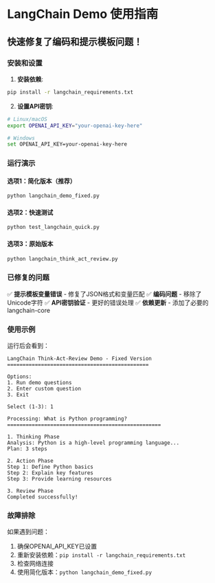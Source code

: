 # LangChain Demo 使用指南

## 快速修复了编码和提示模板问题！

### 安装和设置

1. **安装依赖**:
```bash
pip install -r langchain_requirements.txt
```

2. **设置API密钥**:
```bash
# Linux/macOS
export OPENAI_API_KEY="your-openai-key-here"

# Windows
set OPENAI_API_KEY=your-openai-key-here
```

### 运行演示

#### 选项1：简化版本（推荐）
```bash
python langchain_demo_fixed.py
```

#### 选项2：快速测试
```bash
python test_langchain_quick.py
```

#### 选项3：原始版本
```bash
python langchain_think_act_review.py
```

### 已修复的问题

✅ **提示模板变量错误** - 修复了JSON格式和变量匹配
✅ **编码问题** - 移除了Unicode字符
✅ **API密钥验证** - 更好的错误处理
✅ **依赖更新** - 添加了必要的langchain-core

### 使用示例

运行后会看到：
```
LangChain Think-Act-Review Demo - Fixed Version
==============================================

Options:
1. Run demo questions
2. Enter custom question
3. Exit

Select (1-3): 1

Processing: What is Python programming?
==================================================

1. Thinking Phase
Analysis: Python is a high-level programming language...
Plan: 3 steps

2. Action Phase
Step 1: Define Python basics
Step 2: Explain key features
Step 3: Provide learning resources

3. Review Phase
Completed successfully!
```

### 故障排除

如果遇到问题：
1. 确保OPENAI_API_KEY已设置
2. 重新安装依赖：`pip install -r langchain_requirements.txt`
3. 检查网络连接
4. 使用简化版本：`python langchain_demo_fixed.py`